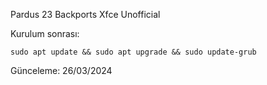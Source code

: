 Pardus 23 Backports Xfce Unofficial

Kurulum sonrası:

```
sudo apt update && sudo apt upgrade && sudo update-grub
```

Günceleme: 26/03/2024
